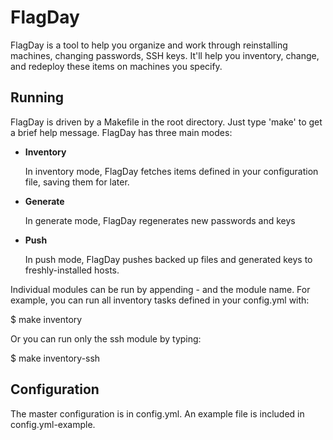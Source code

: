 FlagDay
=======

FlagDay is a tool to help you organize and work through reinstalling
machines, changing passwords, SSH keys.  It'll help you inventory,
change, and redeploy these items on machines you specify.

Running
-------

FlagDay is driven by a Makefile in the root directory.  Just type 'make'
to get a brief help message.  FlagDay has three main modes:

- **Inventory**

  In inventory mode, FlagDay fetches items defined in your configuration
  file, saving them for later.

- **Generate**

  In generate mode, FlagDay regenerates new passwords and keys

- **Push**

  In push mode, FlagDay pushes backed up files and generated keys to
  freshly-installed hosts.

Individual modules can be run by appending - and the module name.  For
example, you can run all inventory tasks defined in your config.yml
with:

$ make inventory

Or you can run only the ssh module by typing:

$ make inventory-ssh

Configuration
-------------

The master configuration is in config.yml.  An example file is included
in config.yml-example.
